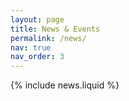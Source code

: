 ```yaml
---
layout: page
title: News & Events
permalink: /news/
nav: true
nav_order: 3
---
```


{% include news.liquid %}
